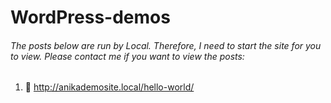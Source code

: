 # WordPress-demos
###### The posts below are run by Local. Therefore, I need to start the site for you to view. Please contact me if you want to view the posts: 
1. :link: http://anikademosite.local/hello-world/ 
